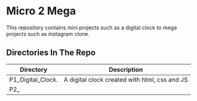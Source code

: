 # Micro 2 Mega
This repository contains mini projects such as a digital clock to mega projects such as instagram clone.

## Directories In The Repo
| Directory | Description |
| ----------| ------------|
| P1_Digital_Clock. | A digital clock created with html, css and JS |
| P2_
